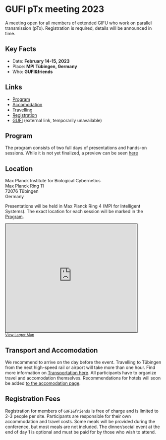 # GUFI pTx meeting 2023
A meeting open for all members of extended GIFU who work on parallel transmission (pTx).
Registration is required, details will be announced in time.

## Key Facts
- Date:  **February 14-15, 2023**
- Place: **MPI Tübingen, Germany**
- Who: **GUFI&friends**

## Links
- [Program](Program.md)
- [Accomodation](Accomodation.md)
- [Travelling](Travelling.md)
- [Registration](Registration.md)
- <a href="https://www.mr-gufi.de" target="_blank">GUFI</a> (external link, temporarily unavailable)

## Program
The program consists of two full days of presentations and hands-on sessions. While it is not yet finalized, a preview can be seen [here](Program.md)

## Location

Max Planck Institute for Biological Cybernetics\
Max Planck Ring 11\
72076 Tübingen\
Germany

Presentations will be held in Max Planck Ring 4 (MPI for Intelligent Systems). The exact location for each session will be marked in the [Program](Program.md).

<iframe width="425" height="350" frameborder="0" scrolling="no" marginheight="0" marginwidth="0" src="https://www.openstreetmap.org/export/embed.html?bbox=9.05277729034424%2C48.53484425297649%2C9.06477212905884%2C48.53936590861174&amp;layer=mapnik&amp;marker=48.53710513127659%2C9.058774709701538" style="border: 1px solid black"></iframe><br/><small><a href="https://www.openstreetmap.org/?mlat=48.53711&amp;mlon=9.05877#map=18/48.53711/9.05877">View Larger Map</a></small>

## Transport and Accomodation
We recommend to arrive on the day before the event. Travelling to Tübingen from the next high-speed rail or airport will take more than one hour. Find more information on [Transportation here](Travelling.md).
All participants have to organize travel and accomodation themselves.
Recommendations for hotels will soon be added [to the accomodation page](Accomodation.md).

## Registration Fees
Registration for members of `GUFI&friends` is free of charge and is limited to 2-3 people per site. 
Participants are responsible for their own accommodation and travel costs. Some meals will be provided during the conference, but most meals are not included. The dinner/social event at the end of day 1 is optional and must be paid for by those who wish to attend.
